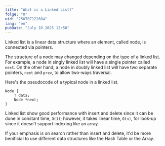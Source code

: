 ```yaml
---
title: "What is a Linked List?"
folge: "0"
uid: "250707122604"
lang: "en"
pubDate: "July 10 2025 12:50"
---
```


Linked list is a linear data structure where an element, called node, is connected via pointers.

The structure of a node may changed depending on the type of a linked list. For example, a node in singly linked list will have a single pointer called `next`. On the other hand, a node in doubly linked list will have two separate pointers, `next` and `prev`, to allow two-ways traversal.

Here's the pseudocode of a typical node in a linked list.
```text
Node {
	T data;
	Node *next;
}
```

Linked list show good performance with insert and delete since it can be done in constant time, `O(1)`; however, it takes linear time, `O(n)`, for look-up since it doesn't support indexing like an array.

If your emphasis is on search rather than insert and delete, it'd be more benificial to use different data structures like the Hash Table or the Array.